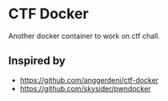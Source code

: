 # CTF Docker

Another docker container to work on ctf chall.

## Inspired by
- https://github.com/anggerdeni/ctf-docker
- https://github.com/skysider/pwndocker
